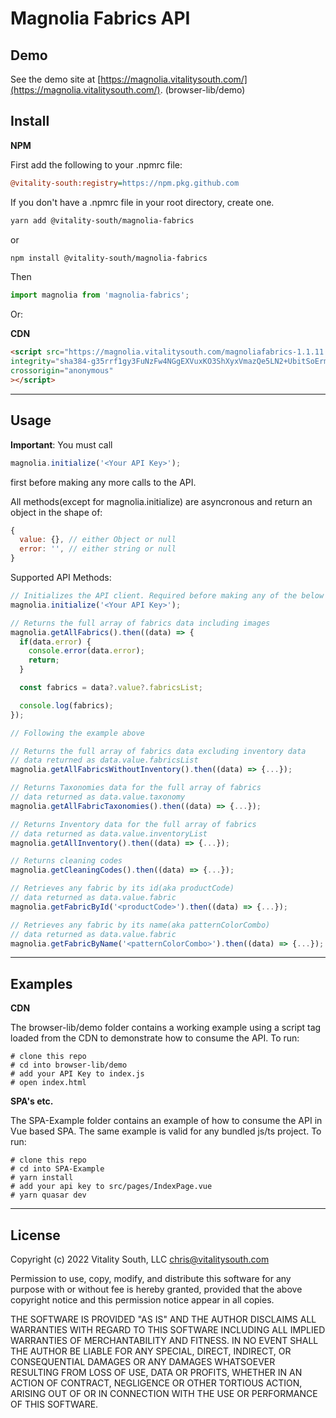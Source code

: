 # Magnolia Fabrics API

## Demo
See the demo site at [https://magnolia.vitalitysouth.com/](https://magnolia.vitalitysouth.com/). (browser-lib/demo)

## Install
**NPM**

First add the following to your .npmrc file:

```ini
@vitality-south:registry=https://npm.pkg.github.com
```
If you don't have a .npmrc file in your root directory, create one.


```bash
yarn add @vitality-south/magnolia-fabrics
```
or
 ```bash
npm install @vitality-south/magnolia-fabrics
```
Then
```javascript
import magnolia from 'magnolia-fabrics';
```

Or:


**CDN**
```html
<script src="https://magnolia.vitalitysouth.com/magnoliafabrics-1.1.11.min.js"
integrity="sha384-g35rrf1gy3FuNzFw4NGgEXVuxKO3ShXyxVmazQe5LN2+UbitSoErmK0K0jibvcIU"
crossorigin="anonymous"
></script>
```

---

## Usage

**Important**: You must call 
```javascript
magnolia.initialize('<Your API Key>');
``` 
first before making any more calls to the API.


All methods(except for magnolia.initialize) are asyncronous and return an object in the shape of:
```javascript
{
  value: {}, // either Object or null
  error: '', // either string or null
}
```
Supported API Methods:
```javascript
// Initializes the API client. Required before making any of the below API calls.
magnolia.initialize('<Your API Key>');

// Returns the full array of fabrics data including images
magnolia.getAllFabrics().then((data) => {
  if(data.error) {
    console.error(data.error);
    return;
  }

  const fabrics = data?.value?.fabricsList;

  console.log(fabrics);
});

// Following the example above

// Returns the full array of fabrics data excluding inventory data
// data returned as data.value.fabricsList
magnolia.getAllFabricsWithoutInventory().then((data) => {...});

// Returns Taxonomies data for the full array of fabrics
// data returned as data.value.taxonomy
magnolia.getAllFabricTaxonomies().then((data) => {...});

// Returns Inventory data for the full array of fabrics
// data returned as data.value.inventoryList
magnolia.getAllInventory().then((data) => {...});

// Returns cleaning codes
magnolia.getCleaningCodes().then((data) => {...});

// Retrieves any fabric by its id(aka productCode)
// data returned as data.value.fabric
magnolia.getFabricById('<productCode>').then((data) => {...});

// Retrieves any fabric by its name(aka patternColorCombo)
// data returned as data.value.fabric
magnolia.getFabricByName('<patternColorCombo>').then((data) => {...});
```

---

## Examples

**CDN**

The browser-lib/demo folder contains a working example using a script tag loaded from the CDN to demonstrate how to consume the API.
To run: 
```
# clone this repo
# cd into browser-lib/demo
# add your API Key to index.js
# open index.html
```

**SPA's etc.**

The SPA-Example folder contains an example of how to consume the API in Vue based SPA. The same example is valid for any bundled js/ts project.
To run: 
```
# clone this repo
# cd into SPA-Example
# yarn install
# add your api key to src/pages/IndexPage.vue
# yarn quasar dev
```

---

## License

Copyright (c) 2022 Vitality South, LLC <chris@vitalitysouth.com>

Permission to use, copy, modify, and distribute this software for any
purpose with or without fee is hereby granted, provided that the above
copyright notice and this permission notice appear in all copies.

THE SOFTWARE IS PROVIDED "AS IS" AND THE AUTHOR DISCLAIMS ALL WARRANTIES
WITH REGARD TO THIS SOFTWARE INCLUDING ALL IMPLIED WARRANTIES OF
MERCHANTABILITY AND FITNESS. IN NO EVENT SHALL THE AUTHOR BE LIABLE FOR
ANY SPECIAL, DIRECT, INDIRECT, OR CONSEQUENTIAL DAMAGES OR ANY DAMAGES
WHATSOEVER RESULTING FROM LOSS OF USE, DATA OR PROFITS, WHETHER IN AN
ACTION OF CONTRACT, NEGLIGENCE OR OTHER TORTIOUS ACTION, ARISING OUT OF
OR IN CONNECTION WITH THE USE OR PERFORMANCE OF THIS SOFTWARE.